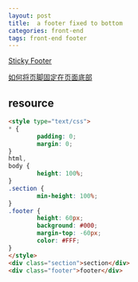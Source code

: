 ```yaml
---
layout: post
title:  a footer fixed to bottom
categories: front-end
tags: front-end footer
---
```


[Sticky Footer](http://css-tricks.com/snippets/css/sticky-footer/)

[如何将页脚固定在页面底部](http://www.w3cplus.com/css/css-sticky-foot-at-bottom-of-the-page)

## resource

```html
<style type="text/css">
* {
        padding: 0;
        margin: 0;
}
html,
body {
        height: 100%;
}
.section {
        min-height: 100%;
}
.footer {
        height: 60px;
        background: #000;
        margin-top: -60px;
        color: #FFF;
}
</style>
<div class="section">section</div>
<div class="footer">footer</div>
```